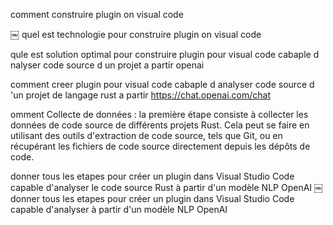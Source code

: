 comment construire plugin on visual code

￼
quel est technologie pour construire plugin on visual code

qule est solution optimal pour construire plugin pour visual code cabaple d nalyser code source d un projet a partir openai

comment creer plugin pour visual code cabaple d analyser code source d 'un projet de langage rust a partir https://chat.openai.com/chat

omment Collecte de données : la première étape consiste à collecter les données de code source de différents projets Rust. Cela peut se faire en utilisant des outils d'extraction de code source, tels que Git, ou en récupérant les fichiers de code source directement depuis les dépôts de code.

donner tous les etapes pour créer un plugin dans Visual Studio Code capable d'analyser le code source Rust à partir d'un modèle NLP OpenAI
￼
donner tous les etapes pour créer un plugin dans Visual Studio Code capable d'analyser à partir d'un modèle NLP OpenAI
